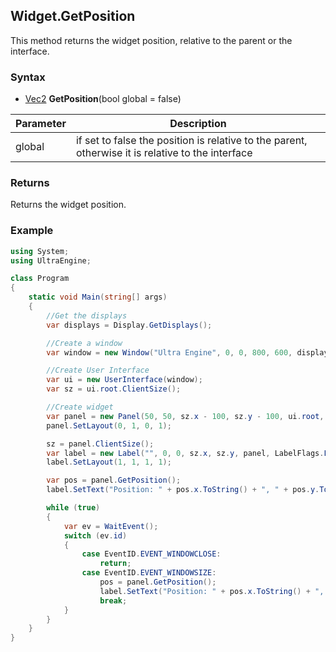 ## Widget.GetPosition

This method returns the widget position, relative to the parent or the interface.

### Syntax

- [Vec2](iVec2.md) **GetPosition**(bool global = false)

| Parameter | Description |
|---|---|
| global | if set to false the position is relative to the parent, otherwise it is relative to the interface |

### Returns

Returns the widget position.

### Example

```csharp
using System;
using UltraEngine;

class Program
{
    static void Main(string[] args)
    {
        //Get the displays
        var displays = Display.GetDisplays();

        //Create a window
        var window = new Window("Ultra Engine", 0, 0, 800, 600, displays[0], WindowFlags.WINDOW_TITLEBAR | WindowFlags.WINDOW_RESIZABLE);

        //Create User Interface
        var ui = new UserInterface(window);
        var sz = ui.root.ClientSize();

        //Create widget
        var panel = new Panel(50, 50, sz.x - 100, sz.y - 100, ui.root, PanelFlags.PANEL_BORDER);
        panel.SetLayout(0, 1, 0, 1);

        sz = panel.ClientSize();
        var label = new Label("", 0, 0, sz.x, sz.y, panel, LabelFlags.LABEL_CENTER | LabelFlags.LABEL_MIDDLE);
        label.SetLayout(1, 1, 1, 1);

        var pos = panel.GetPosition();
        label.SetText("Position: " + pos.x.ToString() + ", " + pos.y.ToString());

        while (true)
        {
            var ev = WaitEvent();
            switch (ev.id)
            {
                case EventID.EVENT_WINDOWCLOSE:
                    return;
                case EventID.EVENT_WINDOWSIZE:
                    pos = panel.GetPosition();
                    label.SetText("Position: " + pos.x.ToString() + ", " + pos.y.ToString());
                    break;
            }
        }
    }
}
```